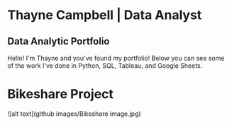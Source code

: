 # Thayne Campbell | Data Analyst
## Data Analytic Portfolio

Hello! I'm Thayne and you've found my portfolio! Below you can see some of the work I've done in Python, SQL, Tableau, and Google Sheets. 


# Bikeshare Project
![alt text](github images/Bikeshare image.jpg)
